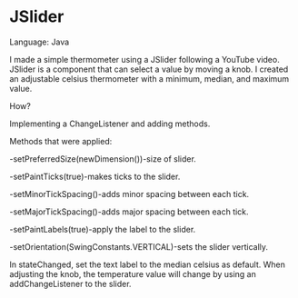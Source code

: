# JSlider
Language: Java

I made a simple thermometer using a JSlider following a YouTube video.
JSlider is a component that can select a value by moving a knob. 
I created an adjustable celsius thermometer with a minimum, median, and maximum value.

How?

Implementing a ChangeListener and adding methods.

Methods that were applied:

  -setPreferredSize(newDimension())-size of slider.

  -setPaintTicks(true)-makes ticks to the slider.

  -setMinorTickSpacing()-adds minor spacing between each tick.

  -setMajorTickSpacing()-adds major spacing between each tick.

  -setPaintLabels(true)-apply the label to the slider.

  -setOrientation(SwingConstants.VERTICAL)-sets the slider vertically.

In stateChanged, set the text label to the median celsius as default.
When adjusting the knob, the temperature value will change by using an addChangeListener to the slider.


